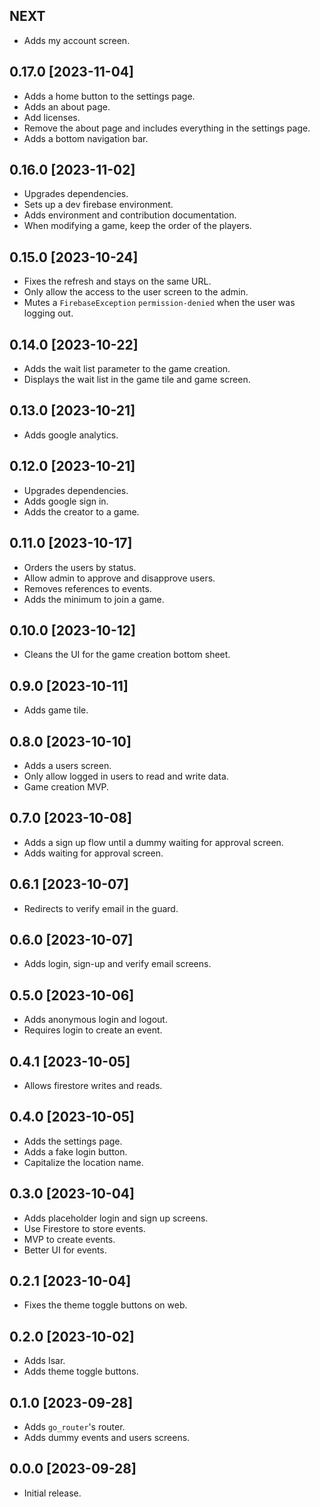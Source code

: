 ## NEXT

- Adds my account screen.

## 0.17.0 [2023-11-04]

- Adds a home button to the settings page.
- Adds an about page.
- Add licenses.
- Remove the about page and includes everything in the settings page.
- Adds a bottom navigation bar.

## 0.16.0 [2023-11-02]

- Upgrades dependencies.
- Sets up a dev firebase environment.
- Adds environment and contribution documentation.
- When modifying a game, keep the order of the players.

## 0.15.0 [2023-10-24] 

- Fixes the refresh and stays on the same URL.
- Only allow the access to the user screen to the admin.
- Mutes a `FirebaseException` `permission-denied` when the user was logging out.

## 0.14.0 [2023-10-22]

- Adds the wait list parameter to the game creation.
- Displays the wait list in the game tile and game screen.

## 0.13.0 [2023-10-21]

- Adds google analytics.

## 0.12.0 [2023-10-21]

- Upgrades dependencies.
- Adds google sign in.
- Adds the creator to a game.

## 0.11.0 [2023-10-17]

- Orders the users by status.
- Allow admin to approve and disapprove users.
- Removes references to events.
- Adds the minimum to join a game.

## 0.10.0 [2023-10-12]

- Cleans the UI for the game creation bottom sheet.

## 0.9.0 [2023-10-11]

- Adds game tile.

## 0.8.0 [2023-10-10]

- Adds a users screen.
- Only allow logged in users to read and write data.
- Game creation MVP.

## 0.7.0 [2023-10-08]

- Adds a sign up flow until a dummy waiting for approval screen.
- Adds waiting for approval screen.

## 0.6.1 [2023-10-07]

- Redirects to verify email in the guard.

## 0.6.0 [2023-10-07]

- Adds login, sign-up and verify email screens.

## 0.5.0 [2023-10-06]

- Adds anonymous login and logout.
- Requires login to create an event.

## 0.4.1 [2023-10-05]

- Allows firestore writes and reads.

## 0.4.0 [2023-10-05]

- Adds the settings page.
- Adds a fake login button.
- Capitalize the location name.

## 0.3.0 [2023-10-04]

- Adds placeholder login and sign up screens.
- Use Firestore to store events.
- MVP to create events.
- Better UI for events.

## 0.2.1 [2023-10-04]

- Fixes the theme toggle buttons on web.

## 0.2.0 [2023-10-02]

- Adds Isar.
- Adds theme toggle buttons.

## 0.1.0 [2023-09-28]

- Adds `go_router`'s router.
- Adds dummy events and users screens.

## 0.0.0 [2023-09-28]

- Initial release.

